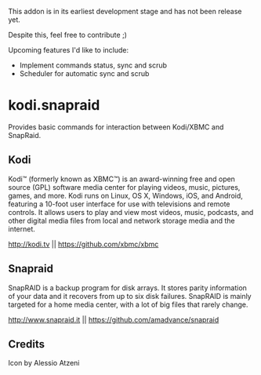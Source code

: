 This addon is in its earliest development stage and has not been release yet.

Despite this, feel free to contribute ;)

Upcoming features I'd like to include:
* Implement commands status, sync and scrub
* Scheduler for automatic sync and scrub

# kodi.snapraid
Provides basic commands for interaction between Kodi/XBMC and SnapRaid.

## Kodi
Kodi™ (formerly known as XBMC™) is an award-winning free and open source (GPL) software media center for playing videos, music, pictures, games, and more.
Kodi runs on Linux, OS X, Windows, iOS, and Android, featuring a 10-foot user interface for use with televisions and remote controls.
It allows users to play and view most videos, music, podcasts, and other digital media files from local and network storage media and the internet.

http://kodi.tv || https://github.com/xbmc/xbmc

## Snapraid
SnapRAID is a backup program for disk arrays. It stores parity information of your data and it recovers from up to six disk failures.
SnapRAID is mainly targeted for a home media center, with a lot of big files that rarely change.

http://www.snapraid.it || https://github.com/amadvance/snapraid

## Credits
Icon by Alessio Atzeni